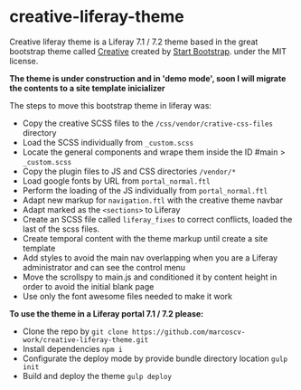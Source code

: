 # creative-liferay-theme

Creative liferay theme is a Liferay 7.1 / 7.2 theme based in the great bootstrap theme called [Creative](https://github.com/BlackrockDigital/startbootstrap-creative) created by [Start Bootstrap](http://startbootstrap.com/). under the MIT license.

__The theme is under construction and in 'demo mode', soon I will migrate the contents to a site template inicializer__

The steps to move this bootstrap theme in liferay was:

- Copy the creative SCSS files to the `/css/vendor/crative-css-files` directory
- Load the SCSS individually from `_custom.scss`
- Locate the general components and wrape them inside the ID #main > `_custom.scss`
- Copy the plugin files to JS and CSS directories `/vendor/*`
- Load google fonts by URL from `portal_normal.ftl`
- Perform the loading of the JS individually from `portal_normal.ftl`
- Adapt new markup for `navigation.ftl` with the creative theme navbar
- Adapt marked as the `<sections>` to Liferay
- Create an SCSS file called `liferay_fixes` to correct conflicts, loaded the last of the scss files.
- Create temporal content with the theme markup until create a site template
- Add styles to avoid the main nav overlapping when you are a Liferay administrator and can see the control menu
- Move the scrollspy to main.js and conditioned it by content height in order to avoid the initial blank page
- Use only the font awesome files needed to make it work


__To use the theme in a Liferay portal 7.1 / 7.2 please:__

- Clone the repo by `git clone https://github.com/marcoscv-work/creative-liferay-theme.git`
- Install dependencies `npm i`
- Configurate the deploy mode by provide bundle directory location `gulp init`
- Build and deploy the theme `gulp deploy`